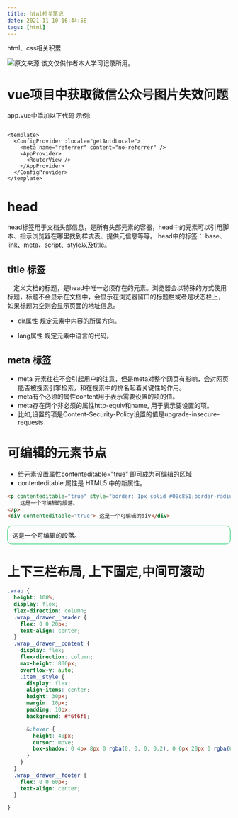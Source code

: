 ```yaml
---
title: html相关笔记
date: 2021-11-10 16:44:58
tags: [html]
---
```


html、css相关积累
<!--more-->

![原文来源](https://mp.weixin.qq.com/s/iL_asPp-R0QGgwZ0av4PvQ) 该文仅供作者本人学习记录所用。

# vue项目中获取微信公众号图片失效问题
app.vue中添加以下代码
<meta name="referrer" content="no-referrer" />
示例:

```vue

<template>
  <ConfigProvider :locale="getAntdLocale">
    <meta name="referrer" content="no-referrer" />
    <AppProvider>
      <RouterView />
    </AppProvider>
  </ConfigProvider>
</template>

```

# head
head标签用于文档头部信息，是所有头部元素的容器，head中的元素可以引用脚本、指示浏览器在哪里找到样式表、提供元信息等等。
head中的标签： base、link、meta、script、style以及title。

## title 标签
&#8195;定义文档的标题，是head中唯一必须存在的元素。浏览器会以特殊的方式使用标题，标题不会显示在文档中，会显示在浏览器窗口的标题栏或者是状态栏上， 如果标题为空则会显示页面的地址信息。

- dir属性
规定元素中内容的所属方向。
  
- lang属性
规定元素中语言的代码。

## meta 标签
- meta 元素往往不会引起用户的注意，但是meta对整个网页有影响，会对网页能否被搜索引擎检索，和在搜索中的排名起着关键性的作用。
- meta有个必须的属性content用于表示需要设置的项的值。
- meta存在两个非必须的属性http-equiv和name, 用于表示要设置的项。
- 比如<meta http-equiv="Content-Security-Policy" content="upgrade-insecure-requests">,设置的项是Content-Security-Policy设置的值是upgrade-insecure-requests


# 可编辑的元素节点
- 给元素设置属性contenteditable="true" 即可成为可编辑的区域
- contenteditable 属性是 HTML5 中的新属性。

```html
<p contenteditable="true" style="border: 1px solid #00c851;border-radius: 10px; padding: 10px">
    这是一个可编辑的段落。
</p>
<div contenteditable="true"> 这是一个可编辑的div</div>
```

<p contenteditable="true" style="border: 1px solid #00c851;border-radius: 10px; padding: 10px">这是一个可编辑的段落。</p>


# 上下三栏布局, 上下固定,中间可滚动

```scss
.wrap {
  height: 100%;
  display: flex;
  flex-direction: column;
  .wrap__drawer__header {
    flex: 0 0 20px;
    text-align: center;
  }
  .wrap__drawer__content {
    display: flex;
    flex-direction: column;
    max-height: 800px;
    overflow-y: auto;
    .item__style {
      display: flex;
      align-items: center;
      height: 30px;
      margin: 10px;
      padding: 10px;
      background: #f6f6f6;

      &:hover {
        height: 40px;
        cursor: move;
        box-shadow: 0 4px 8px 0 rgba(0, 0, 0, 0.2), 0 6px 20px 0 rgba(0, 0, 0, 0.19);
      }
    }
  }
  .wrap__drawer__footer {
    flex: 0 0 60px;
    text-align: center;
  }

}
```